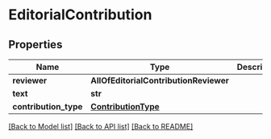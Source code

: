 # EditorialContribution

## Properties
Name | Type | Description | Notes
------------ | ------------- | ------------- | -------------
**reviewer** | **AllOfEditorialContributionReviewer** |  | [optional] 
**text** | **str** |  | [optional] 
**contribution_type** | [**ContributionType**](ContributionType.md) |  | [optional] 

[[Back to Model list]](../README.md#documentation-for-models) [[Back to API list]](../README.md#documentation-for-api-endpoints) [[Back to README]](../README.md)

